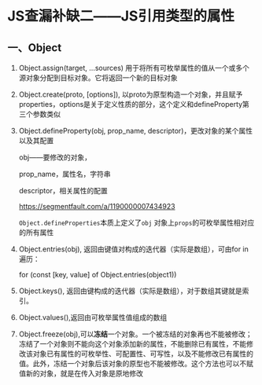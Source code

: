 # JS查漏补缺二——JS引用类型的属性

## 一、Object

1. Object.assign(target, ...sources) 用于将所有可枚举属性的值从一个或多个源对象分配到目标对象。它将返回一个新的目标对象

2. Object.create(proto, [options]), 以proto为原型构造一个对象，并且赋予properties，options是关于定义性质的部分，这个定义和defineProperty第三个参数类似

3. Object.defineProperty(obj, prop_name, descriptor)，更改对象的某个属性以及其配置

   obj——要修改的对象，

   prop_name，属性名，字符串

   descriptor，相关属性的配置

   https://segmentfault.com/a/1190000007434923

   `Object.defineProperties`本质上定义了`obj` 对象上`props`的可枚举属性相对应的所有属性

4. Object.entries(obj), 返回由键值对构成的迭代器（实际是数组），可由for in 遍历：

   for (const [key, value] of Object.entries(object1))

5. Object.keys(), 返回由键构成的迭代器（实际是数组），对于数组其键就是索引。

6. Object.values(),返回由可枚举属性值组成的数组

7. Object.freeze(obj),可以**冻结**一个对象。一个被冻结的对象再也不能被修改；冻结了一个对象则不能向这个对象添加新的属性，不能删除已有属性，不能修改该对象已有属性的可枚举性、可配置性、可写性，以及不能修改已有属性的值。此外，冻结一个对象后该对象的原型也不能被修改。这个方法也可以不赋值新的对象，就是在传入对象是原地修改

